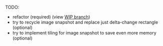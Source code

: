 TODO:
- refactor (required) (view [WIP branch](https://github.com/GabrielHalvonik/RasterEditor/tree/refactor-branch))
- try to recycle image snapshot and replace just delta-change rectangle (optional)
- try to implement tiling for image snapshot to save even more memory (optional)
